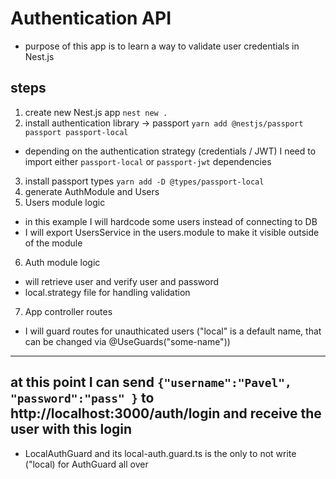 # Authentication API
- purpose of this app is to learn a way to validate user credentials in Nest.js

## steps

1. create new Nest.js app `nest new .`
2. install authentication library -> passport `yarn add @nestjs/passport passport passport-local`
  - depending on the authentication strategy (credentials / JWT) I need to import either `passport-local` or `passport-jwt` dependencies
3. install passport types `yarn add -D @types/passport-local`
4. generate AuthModule and Users
5. Users module logic
  - in this example I will hardcode some users instead of connecting to DB
  - I will export UsersService in the users.module to make it visible outside of the module
6. Auth module logic
  - will retrieve user and verify user and password
  - local.strategy file for handling validation
7. App controller routes
  - I will guard routes for unauthicated users ("local" is a default name, that can be changed via @UseGuards("some-name"))

------
at this point I can send 
  `{"username":"Pavel", "password":"pass" }`
to http://localhost:3000/auth/login
and receive the user with this login
------

  - LocalAuthGuard and its local-auth.guard.ts is the only to not write ("local) for AuthGuard all over